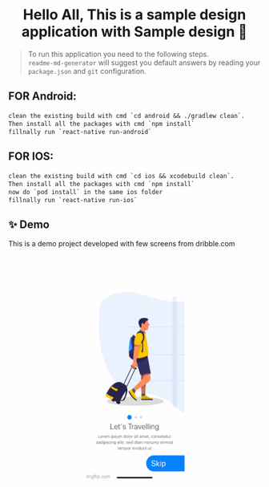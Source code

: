 <h1 align="center">Hello All, This is a sample design application with Sample design 👋</h1>


> To run this application you need to the following steps.<br /> 
`readme-md-generator` will suggest you default answers by reading your `package.json` and `git` configuration.

## FOR Android:
    clean the existing build with cmd `cd android && ./gradlew clean`.
    Then install all the packages with cmd `npm install`
    fillnally run `react-native run-android`

## FOR IOS:
    clean the existing build with cmd `cd ios && xcodebuild clean`.
    Then install all the packages with cmd `npm install`
    now do `pod install` in the same ios folder
    fillnally run `react-native run-ios`

## ✨ Demo

This is a demo project developed with few screens from dribble.com
<p align="center">
  <img width="200" height="450" src="loanbook.gif" alt="cli output"/>
</p>





